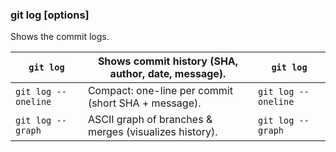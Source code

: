 ### git log [options]
Shows the commit logs.

| `git log` | Shows commit history (SHA, author, date, message). | `git log` |
| ----------- | -------------------------------- | ---- |
| `git log --oneline` | Compact: one-line per commit (short SHA + message). | `git log --oneline` |
| `git log --graph` | ASCII graph of branches & merges (visualizes history). | `git log --graph` |
